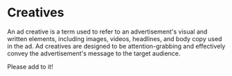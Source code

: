 # Creatives

An ad creative is a term used to refer to an advertisement's visual and written elements, including images, videos, headlines, and body copy used in the ad. Ad creatives are designed to be attention-grabbing and effectively convey the advertisement's message to the target audience.

Please add to it!
